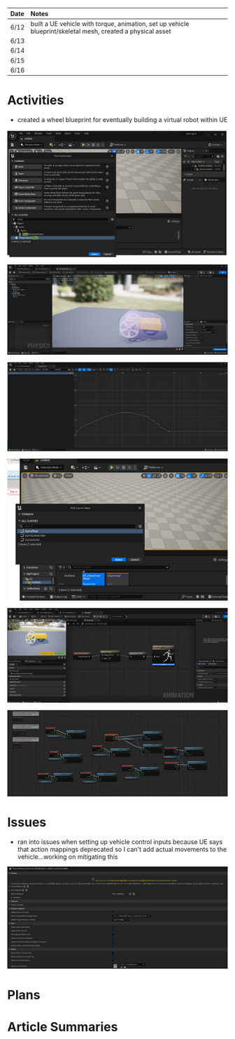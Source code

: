 | Date   | Notes
| :----- | :-------------------------------
|6/12 | built a UE vehicle with torque, animation, set up vehicle blueprint/skeletal mesh, created a physical asset
|6/13 | 
|6/14 | 
|6/15 | 
|6/16 | 

# Activities

- created a wheel blueprint for eventually building a virtual robot within UE

![Create wheel](/assets/2023-06-19/createwheel.png)

![Chaos Wheel Blueprint](/assets/2023-06-19/wheelbp.png)

![Create torque graph](/assets/2023-06-19/createcurve.png)

![Create torque](/assets/2023-06-19/createtorque.png)

![Create animation](/assets/2023-06-19/animgraph.png)

![Building inputs in vehicle blueprint](/assets/2023-06-19/controlinputs.png)

# Issues
- ran into issues when setting up vehicle control inputs because UE says that action mappings deprecated so I can't add actual movements to the vehicle...working on mitigating this

![Issue with creating input actions](/assets/2023-06-19/deprecation.png)


# Plans



# Article Summaries

